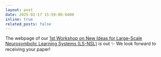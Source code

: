 ```yaml
---
layout: post
date: 2025-02-17 15:59:00-0400
inline: true
related_posts: false
---
```


The webpage of our <a href="https://karmaresearch.github.io/NILS2025/"> 1st Workshop on New Ideas for Large-Scale Neurosymbolic Learning Systems (LS-NSL)</a> is out :sparkles: We look forward to receiving your paper! 


